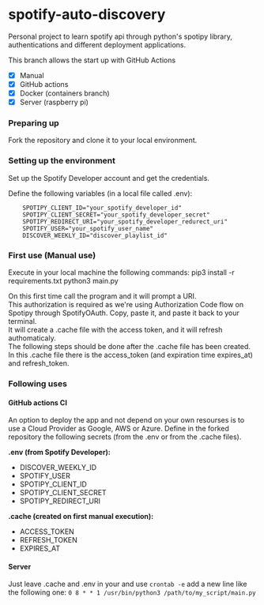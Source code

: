 # spotify-auto-discovery
Personal project to learn spotify api through python's spotipy library, authentications and different deployment applications. 

This branch allows the start up with GitHub Actions
- [x] Manual
- [x] GitHub actions 
- [x] Docker (containers branch)
- [x] Server (raspberry pi)

### Preparing up
Fork the repository and clone it to your local environment.

### Setting up the environment
Set up the Spotify Developer account and get the credentials.

Define the following variables (in a local file called .env):
```
    SPOTIPY_CLIENT_ID="your_spotify_developer_id"
    SPOTIPY_CLIENT_SECRET="your_spotify_developer_secret"
    SPOTIPY_REDIRECT_URI="your_spotify_developer_redurect_uri"
    SPOTIFY_USER="your_spotify_user_name"
    DISCOVER_WEEKLY_ID="discover_playlist_id"
```

### First use (Manual use)
Execute in your local machine the following commands:
    pip3 install -r requirements.txt
    python3 main.py

On this first time call the program and it will prompt a URI.  
This authorization is required as we're using Authorization Code flow on Spotipy through SpotifyOAuth.
Copy, paste it, and paste it back to your terminal.  
It will create a .cache file with the access token, and it will refresh authomaticaly.  
The following steps should be done after the .cache file has been created. 
In this .cache file there is the access_token (and expiration time expires_at) and refresh_token.

### Following uses
#### GitHub actions CI
An option to deploy the app and not depend on your own resourses is to use a Cloud Provider as Google, AWS or Azure.
Define in the forked repository the following secrets (from the .env or from the .cache files).

**.env (from Spotify Developer):**
- DISCOVER_WEEKLY_ID
- SPOTIFY_USER
- SPOTIPY_CLIENT_ID
- SPOTIPY_CLIENT_SECRET	
- SPOTIPY_REDIRECT_URI

**.cache (created on first manual execution):**
- ACCESS_TOKEN
- REFRESH_TOKEN
- EXPIRES_AT

#### Server
Just leave .cache and .env in your and use `crontab -e` add a new line like the following one:
    ```0 8 * * 1 /usr/bin/python3 /path/to/my_script/main.py```
